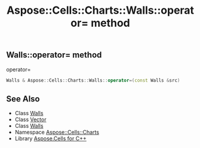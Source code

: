 ﻿---
title: Aspose::Cells::Charts::Walls::operator= method
linktitle: operator=
second_title: Aspose.Cells for C++ API Reference
description: 'Aspose::Cells::Charts::Walls::operator= method. operator= in C++.'
type: docs
weight: 300
url: /cpp/aspose.cells.charts/walls/operator_asm/
---
## Walls::operator= method


operator=

```cpp
Walls & Aspose::Cells::Charts::Walls::operator=(const Walls &src)
```

## See Also

* Class [Walls](../)
* Class [Vector](../../../aspose.cells/vector/)
* Class [Walls](../)
* Namespace [Aspose::Cells::Charts](../../)
* Library [Aspose.Cells for C++](../../../)
